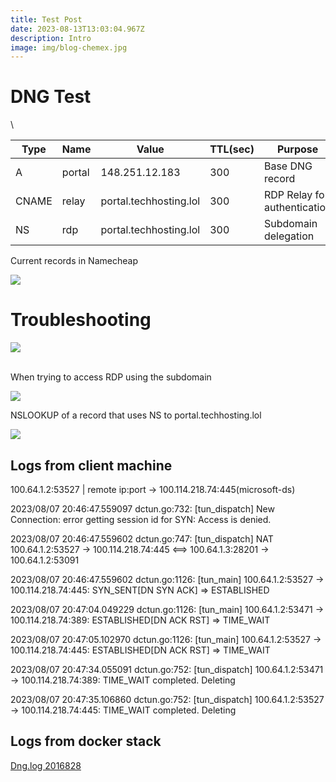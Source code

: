 ```yaml
---
title: Test Post
date: 2023-08-13T13:03:04.967Z
description: Intro
image: img/blog-chemex.jpg
---
```

# DNG Test

\

| **Type** | **Name** | **Value** | **TTL(sec)** | **Purpose** |
|----|----|----|----|----|
| A | portal | 148.251.12.183 | 300 | Base DNG record |
| CNAME | relay | portal.techhosting.lol | 300 | RDP Relay for authentication |
| NS | rdp | portal.techhosting.lol | 300 | Subdomain delegation |


Current records in Namecheap

 ![](/api/attachments.redirect?id=6e982fab-1ab7-4299-832e-ba8afa836388)


# Troubleshooting


 ![](/api/attachments.redirect?id=699b5795-5705-42eb-bd8e-e9f6a727e181)


\
When trying to access RDP using the subdomain


 ![](/api/attachments.redirect?id=dc370d17-b2c8-41d3-89bd-7737d29b78ca)


NSLOOKUP of a record that uses NS to portal.techhosting.lol


 ![](/api/attachments.redirect?id=82356456-fb99-4723-9959-71ac9e9b11aa)

## Logs from client machine

100.64.1.2:53527 | remote ip:port -> 100.114.218.74:445(microsoft-ds)

2023/08/07 20:46:47.559097 dctun.go:732: [tun_dispatch] New Connection: error getting session id for SYN: Access is denied.

2023/08/07 20:46:47.559602 dctun.go:747: [tun_dispatch] NAT 100.64.1.2:53527 -> 100.114.218.74:445 <==> 100.64.1.3:28201 -> 100.64.1.2:53091 

2023/08/07 20:46:47.559602 dctun.go:1126: [tun_main] 100.64.1.2:53527 -> 100.114.218.74:445: SYN_SENT[DN SYN ACK] => ESTABLISHED

2023/08/07 20:47:04.049229 dctun.go:1126: [tun_main] 100.64.1.2:53471 -> 100.114.218.74:389: ESTABLISHED[DN ACK RST] => TIME_WAIT

2023/08/07 20:47:05.102970 dctun.go:1126: [tun_main] 100.64.1.2:53527 -> 100.114.218.74:445: ESTABLISHED[DN ACK RST] => TIME_WAIT

2023/08/07 20:47:34.055091 dctun.go:752: [tun_dispatch] 100.64.1.2:53471 -> 100.114.218.74:389: TIME_WAIT completed. Deleting

2023/08/07 20:47:35.106860 dctun.go:752: [tun_dispatch] 100.64.1.2:53527 -> 100.114.218.74:445: TIME_WAIT completed. Deleting


## Logs from docker stack

[Dng.log 2016828](/api/attachments.redirect?id=621e27a3-39ed-4370-a102-987c678a7486)


